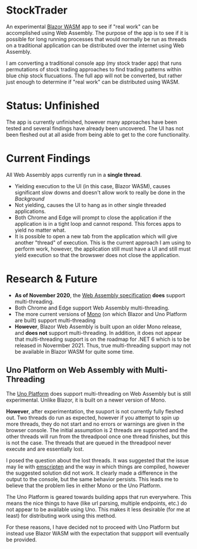 # StockTrader
An experimental [Blazor WASM](https://dotnet.microsoft.com/apps/aspnet/web-apps/blazor) app to see if "real work" can be accomplished using Web Assembly.  The purpose of the app is to see if it is possible for long running processes that would normally be run as threads on a traditional application can be distributed over the internet using Web Assembly.

I am converting a traditional console app (my stock trader app) that runs permutations of stock trading approaches to find trading patterns within blue chip stock flucuations.  The full app will not be converted, but rather just enough to determine if "real work" can be distributed using WASM.

# Status:  Unfinished

The app is currently unfinished, however many approaches have been tested and several findings have already been uncovered.  The UI has not been fleshed out at all aside from being able to get to the core functionality.

# Current Findings

All Web Assembly apps currently run in a **single thread**.  
* Yielding execution to the UI (in this case, Blazor WASM), causes significant slow downs and doesn't allow work to really be done in the *Background*
* Not yielding, causes the UI to hang as in other single threaded applications.
* Both Chrome and Edge will prompt to close the application if the application is in a tight loop and cannot respond.  This forces apps to yield no matter what.
* It is possible to open a new tab from the application which will give another "thread" of execution.  This is the current approach I am using to perform work, however, the application still must have a UI and still must yield execution so that the browswer does not close the application.

# Research & Future
* **As of November 2020**, the [Web Assembly specification](https://webassembly.github.io/spec/core/) **does** support multi-threading. 
* Both Chrome and Edge support Web Assembly multi-threading.
* The more current versions of [Mono](https://www.mono-project.com/) (on which Blazor and Uno Platform are built) support multi-threading
* **However**, Blazor Web Assembly is built upon an older Mono release, and **does not** support multi-threading.  In addition, it does not appear that multi-threading support is on the roadmap for .NET 6 which is to be released in Novermber 2021.  Thus, true multi-threading support may not be available in Blazor WASM for quite some time.


## Uno Platform on Web Assembly with Multi-Threading
The [Uno Platform](https://platform.uno/blog/webassembly-threading-in-net/) does support multi-threading on Web Assembly but is still experimental.  Unlike Blazor, it is built on a newer version of Mono.

**However**, after experimentation, the suuport is not currently fully fleshed out.  Two threads do run as expected, however if you attempt to spin up more threads, they do not start and no errors or warnings are given in the browser console.  The initial assumption is 2 threads are supported and the other threads will run from the threadpool once one thread finishes, but this is not the case. The threads that are queued in the threadpool never execute and are essentially lost.

I posed the question about the lost threads.  It was suggested that the issue may lie with [emscripten](https://emscripten.org/) and the way in which things are compiled, however the suggested solution did not work.  It clearly made a difference in the output to the console, but the same behavior persists.  This leads me to believe that the problem lies in either Mono or the Uno Platform.

The Uno Platform is geared towards building apps that run everywhere.  This means the nice things to have (like url parsing, multiple endpoints, etc.) do not appear to be available using Uno.  This makes it less desirable (for me at least) for distributing work using this method.

For these reasons, I have decided not to proceed with Uno Platform but instead use Blazor WASM with the expectation that suppport will eventually be provided.


